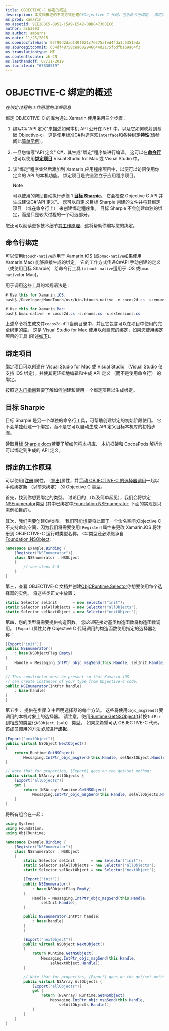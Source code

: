 ```yaml
---
title: OBJECTIVE-C 绑定的概述
description: 本文档概述的不同方式创建C#Objective C 代码，包括命令行绑定、 绑定项目和目标 Sharpie 的绑定。 它还讨论了绑定的工作原理。
ms.prod: xamarin
ms.assetid: 9EE288C5-8952-C5A9-E542-0BD847300EC6
author: asb3993
ms.author: amburns
ms.date: 11/25/2015
ms.openlocfilehash: 93f90d2dad140f021c7e575afed44da1c5351eda
ms.sourcegitcommit: 654df48758cea602946644d2175fbdfba59a64f3
ms.translationtype: MT
ms.contentlocale: zh-CN
ms.lasthandoff: 07/11/2019
ms.locfileid: "67830519"
---
```

# <a name="overview-of-objective-c-bindings"></a>OBJECTIVE-C 绑定的概述

_在绑定过程的工作原理的详细信息_

绑定 OBJECTIVE-C 的库为通过 Xamarin 使用采用三个步骤：

1. 编写C#"API 定义"来描述如何本机 API 公开在.NET 中，以及它如何映射到基础 Objective-c。 这是使用标准C#构造喜欢`interface`和各种绑定**特性**(请参阅此[简单示例](~/cross-platform/macios/binding/objective-c-libraries.md#Binding_an_API))。

2. 一旦您编写"API 定义" C#，其生成"绑定"程序集进行编译。 这可以在[**命令行**](#commandline)也可以使用[**绑定项目**](#bindingproject) Visual Studio for Mac 或 Visual Studio 中。

3. 该"绑定"程序集然后添加到 Xamarin 应用程序项目中，以便可以访问使用你定义的 API 的本机功能。
   绑定项目是完全独立于应用程序项目。

   > [!NOTE]
   > 可以使用的帮助自动执行步骤 1 [**目标 Sharpie**](#objectivesharpie)。 它会检查 Objective C API 并生成建议C#"API 定义"。 您可以自定义目标 Sharpie 创建的文件并将其绑定项目 （或在命令行上） 来创建绑定程序集。 目标 Sharpie 不会创建单独的绑定，而是只是较大过程的一个可选部分。

您还可以阅读更多技术细节[其工作原理](#howitworks)，这将帮助你编写您的绑定。

<a name="Command_Line_Bindings" /><a name="commandline" />

## <a name="command-line-bindings"></a>命令行绑定

可以使用`btouch-native`适用于 Xamarin.iOS (或`bmac-native`如果使用 Xamarin.Mac) 能够直接生成的绑定。 它的工作方式传递C#API 手动创建的定义 （或使用目标 Sharpie） 给命令行工具 (`btouch-native`适用于 iOS 或`bmac-native`for Mac)。


用于调用这些工具的常规语法是：

```csharp
# Use this for Xamarin.iOS:
bash$ /Developer/MonoTouch/usr/bin/btouch-native -e cocos2d.cs -s:enums.cs -x:extensions.cs
```

```csharp
# Use this for Xamarin.Mac:
bash$ bmac-native -e cocos2d.cs -s:enums.cs -x:extensions.cs
```

上述命令将生成文件`cocos2d.dll`当前目录中，并且它包含可以在项目中使用的完全绑定的库。 这是 Visual Studio for Mac 使用以创建您的绑定，如果您使用绑定项目的工具 (所述[如下](#bindingproject))。


<a name="bindingproject" />

## <a name="binding-project"></a>绑定项目

绑定项目可以创建在 Visual Studio for Mac 或 Visual Studio （Visual Studio 仅支持 iOS 绑定），并使其更轻松地编辑和生成 API 定义 （而不是使用命令行） 的绑定。

按照这[入门指南](~/cross-platform/macios/binding/objective-c-libraries.md#Getting_Started)若要了解如何创建和使用一个绑定项目以生成绑定。

<a name="objectivesharpie" />

## <a name="objective-sharpie"></a>目标 Sharpie

目标 Sharpie 是另一个单独的命令行工具，可帮助创建绑定的初始阶段使用。 它不会单独创建一个绑定，而不是它可以自动生成 API 定义目标本机库的初始步骤。

读取[目标 Sharpie docs](~/cross-platform/macios/binding/objective-sharpie/index.md)若要了解如何将本机库、 本机框架和 CocoaPods 解析为可以绑定到生成的 API 定义。

<a name="howitworks" />

## <a name="how-binding-works"></a>绑定的工作原理

可以使用[[注册]](xref:Foundation.RegisterAttribute)属性， [[导出]](xref:Foundation.ExportAttribute)属性，并[手动 OBJECTIVE-C 的选择器调用](~/ios/internals/objective-c-selectors.md)一起以手动绑定新 （以前未绑定） 的 Objective C 类型。

首先，找到你想要绑定的类型。 讨论目的 （以及简单起见），我们会将绑定[NSEnumerator](https://developer.apple.com/iphone/library/documentation/Cocoa/Reference/Foundation/Classes/NSEnumerator_Class/Reference/Reference.html)类型 (其中已绑定中[Foundation.NSEnumerator](xref:Foundation.NSEnumerator); 下面的实现是只需例如目的)。

其次，我们需要创建C#类型。 我们可能想要将此置于一个命名空间;Objective C 不支持命名空间，因为我们将需要使用`[Register]`属性来更改 Xamarin.iOS 将注册到 OBJECTIVE-C 运行时类型名称。 C#类型还必须继承自[Foundation.NSObject](xref:Foundation.NSObject):

```csharp
namespace Example.Binding {
    [Register("NSEnumerator")]
    class NSEnumerator : NSObject
    {
        // see steps 3-5
    }
}
```

第三，查看 OBJECTIVE-C 文档并创建[ObjCRuntime.Selector](xref:ObjCRuntime.Selector)你想要使用每个选择器的实例。 将这些类正文中放置：

```csharp
static Selector selInit       = new Selector("init");
static Selector selAllObjects = new Selector("allObjects");
static Selector selNextObject = new Selector("nextObject");
```

第四，您的类型将需要提供构造函数。 您*必须*链接对基类构造函数将构造函数调用。 `[Export]`属性允许 Objective C 代码调用的构造函数使用指定的选择器名称：

```csharp
[Export("init")]
public NSEnumerator()
    : base(NSObjectFlag.Empty)
{
    Handle = Messaging.IntPtr_objc_msgSend(this.Handle, selInit.Handle);
}
```

```csharp
// This constructor must be present so that Xamarin.iOS
// can create instances of your type from Objective-C code.
public NSEnumerator(IntPtr handle)
    : base(handle)
{
}
```

第五步： 提供在步骤 3 中声明选择器的每个方法。 这些将使用`objc_msgSend()`要调用的本机对象上的选择器。 请注意，使用[Runtime.GetNSObject()](xref:ObjCRuntime.Runtime.GetNSObject*)转换`IntPtr`到相应的类型化`NSObject`（sub） 类型。 如果您希望可从 OBJECTIVE-C 代码，该成员调用的方法*必须*进行**虚拟**。

```csharp
[Export("nextObject")]
public virtual NSObject NextObject()
{
    return Runtime.GetNSObject(
        Messaging.IntPtr_objc_msgSend(this.Handle, selNextObject.Handle));
}
```

```csharp
// Note that for properties, [Export] goes on the get/set method:
public virtual NSArray AllObjects {
    [Export("allObjects")]
    get {
        return (NSArray) Runtime.GetNSObject(
            Messaging.IntPtr_objc_msgSend(this.Handle, selAllObjects.Handle));
    }
}
```

将所有组合在一起：

```csharp
using System;
using Foundation;
using ObjCRuntime;

namespace Example.Binding {
    [Register("NSEnumerator")]
    class NSEnumerator : NSObject
    {
        static Selector selInit       = new Selector("init");
        static Selector selAllObjects = new Selector("allObjects");
        static Selector selNextObject = new Selector("nextObject");

        [Export("init")]
        public NSEnumerator()
            : base(NSObjectFlag.Empty)
        {
            Handle = Messaging.IntPtr_objc_msgSend(this.Handle,
                selInit.Handle);
        }

        public NSEnumerator(IntPtr handle)
            : base(handle)
        {
        }

        [Export("nextObject")]
        public virtual NSObject NextObject()
        {
            return Runtime.GetNSObject(
                Messaging.IntPtr_objc_msgSend(this.Handle,
                    selNextObject.Handle));
        }

        // Note that for properties, [Export] goes on the get/set method:
        public virtual NSArray AllObjects {
            [Export("allObjects")]
            get {
                return (NSArray) Runtime.GetNSObject(
                    Messaging.IntPtr_objc_msgSend(this.Handle,
                        selAllObjects.Handle));
            }
        }
    }
}
```
